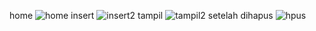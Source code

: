 home
![home](https://github.com/user-attachments/assets/828cad1b-bcc2-43dc-bbb6-9445ccd1727b)
insert
![insert2](https://github.com/user-attachments/assets/cb88f2b4-2b27-4920-8bd6-acf1b33169fe)
tampil
![tampil2](https://github.com/user-attachments/assets/b39c828d-2a97-4b0f-a750-2a5c2c6cb75a)
setelah dihapus
![hpus](https://github.com/user-attachments/assets/317d9791-8d9c-492b-a431-a7f97cbed796)
